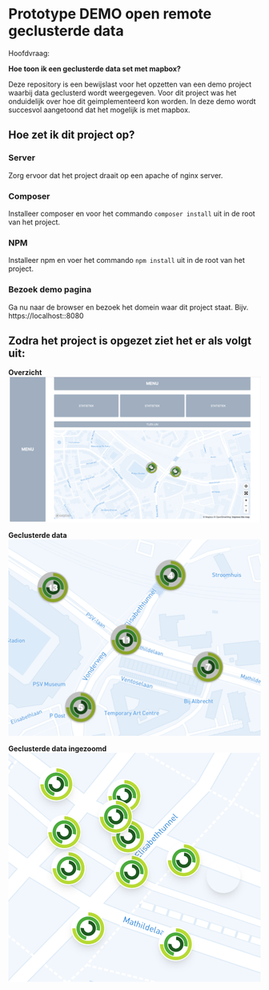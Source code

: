 # Prototype DEMO open remote geclusterde data

Hoofdvraag:

<strong>Hoe toon ik een geclusterde data set met mapbox?</strong>

Deze repository is een bewijslast voor het opzetten van een demo project waarbij data 
geclusterd wordt weergegeven. Voor dit project was het onduidelijk over hoe
dit geimplementeerd kon worden. In deze demo wordt succesvol aangetoond dat het mogelijk
is met mapbox. 

## Hoe zet ik dit project op?

### Server

Zorg ervoor dat het project draait op een apache of nginx server. 

### Composer

Installeer composer en voor het commando `composer install` uit in de root van het project.

### NPM

Installeer npm en voer het commando `npm install` uit in de root van het project. 

### Bezoek demo pagina

Ga nu naar de browser en bezoek het domein waar dit project staat. Bijv. https://localhost::8080

## Zodra het project is opgezet ziet het er als volgt uit:

<strong>Overzicht</strong>
![myimage-alt-tag](https://github.com/larsjanssen6/open-remote-geclusterde-data/blob/master/public/demo/one.png)

<strong>Geclusterde data</strong>
![myimage-alt-tag](https://github.com/larsjanssen6/open-remote-geclusterde-data/blob/master/public/demo/two.png)

<strong>Geclusterde data ingezoomd</strong>
![myimage-alt-tag](https://github.com/larsjanssen6/open-remote-geclusterde-data/blob/master/public/demo/three.png)


